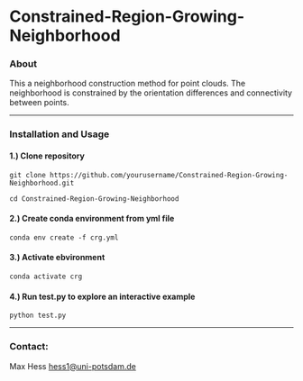 # Constrained-Region-Growing-Neighborhood

### About

This a neighborhood construction method for point clouds. The neighborhood is constrained by the orientation differences and connectivity between points.

---

### Installation and Usage


#### 1.) Clone repository
```git clone https://github.com/yourusername/Constrained-Region-Growing-Neighborhood.git```

```cd Constrained-Region-Growing-Neighborhood```

#### 2.) Create conda environment from yml file
```conda env create -f crg.yml```

#### 3.) Activate ebvironment
```conda activate crg```

#### 4.) Run test.py to explore an interactive example
```python test.py```

---

### Contact:

Max Hess
hess1@uni-potsdam.de


